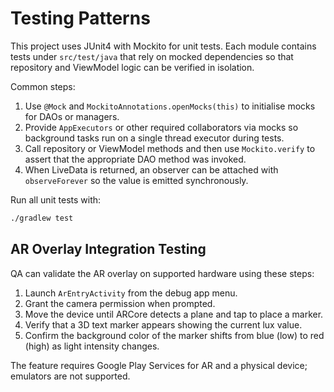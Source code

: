 # Testing Patterns

This project uses JUnit4 with Mockito for unit tests. Each module
contains tests under `src/test/java` that rely on mocked dependencies
so that repository and ViewModel logic can be verified in isolation.

Common steps:

1. Use `@Mock` and `MockitoAnnotations.openMocks(this)` to initialise
   mocks for DAOs or managers.
2. Provide `AppExecutors` or other required collaborators via mocks so
   background tasks run on a single thread executor during tests.
3. Call repository or ViewModel methods and then use `Mockito.verify`
   to assert that the appropriate DAO method was invoked.
4. When LiveData is returned, an observer can be attached with
   `observeForever` so the value is emitted synchronously.

Run all unit tests with:

```bash
./gradlew test
```

## AR Overlay Integration Testing

QA can validate the AR overlay on supported hardware using these steps:

1. Launch `ArEntryActivity` from the debug app menu.
2. Grant the camera permission when prompted.
3. Move the device until ARCore detects a plane and tap to place a marker.
4. Verify that a 3D text marker appears showing the current lux value.
5. Confirm the background color of the marker shifts from blue (low) to red (high) as light
   intensity changes.

The feature requires Google Play Services for AR and a physical device; emulators are not supported.
